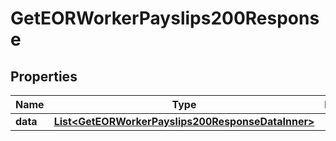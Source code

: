 

# GetEORWorkerPayslips200Response


## Properties

| Name | Type | Description | Notes |
|------------ | ------------- | ------------- | -------------|
|**data** | [**List&lt;GetEORWorkerPayslips200ResponseDataInner&gt;**](GetEORWorkerPayslips200ResponseDataInner.md) |  |  |



